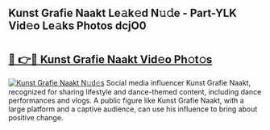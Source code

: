 ## Kunst Grafie Naakt Le𝚊k𝚎d N𝚞𝚍e - Part-YLK Vid𝚎o Le𝚊ks Photos dcjO0

# <h2><a href="http://fb3reli.evod.top/?m=Kunst+Grafie+Naakt">🔗 👉🔴 Kunst Grafie Naakt Vid𝚎o Ph𝚘t𝚘s</a></h2>

[![Kunst Grafie Naakt N𝚞d𝚎s](https://i.imgur.com/8V9OHl7.gif)](http://fb3reli.evod.top/?m=Kunst+Grafie+Naakt)
Social media influencer Kunst Grafie Naakt, recognized for sharing lifestyle and dance-themed content, including dance performances and vlogs. A public figure like Kunst Grafie Naakt, with a large platform and a captive audience, can use his influence to bring about positive change. 
